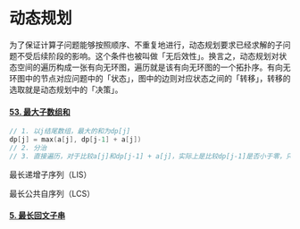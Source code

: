 # 动态规划

为了保证计算子问题能够按照顺序、不重复地进行，动态规划要求已经求解的子问题不受后续阶段的影响。这个条件也被叫做「无后效性」。换言之，动态规划对状态空间的遍历构成一张有向无环图，遍历就是该有向无环图的一个拓扑序。有向无环图中的节点对应问题中的「状态」，图中的边则对应状态之间的「转移」，转移的选取就是动态规划中的「决策」。

#### [53. 最大子数组和](https://leetcode.cn/problems/maximum-subarray/)

```c++
// 1. 以j结尾数组，最大的和为dp[j]
dp[j] = max(a[j], dp[j-1] + a[j])
// 2. 分治
// 3. 直接遍历，对于比较a[j]和dp[j-1] + a[j]，实际上是比较dp[j-1]是否小于零，只需要维护一个sum遍历，遍历的过程中，if sum > 0 sum+=a[j] else sum = a[j].
```

最长递增子序列（LIS）

最长公共自序列（LCS）

#### [5. 最长回文子串](https://leetcode.cn/problems/longest-palindromic-substring/)

